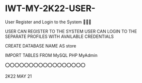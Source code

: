 # IWT-MY-2K22-USER-
User Register and Login to the System 🏅🏅🏅


USER CAN REGISTER TO THE SYSTEM 
USER CAN LOGIN TO THE SEPARATE PROFILES WITH AVAILABLE CREDENTIALS 

CREATE DATABASE NAME AS store 

IMPORT TABLES FROM MySQL PHP MyAdmin

⭕️⭕️⭕️⭕️⭕️⭕️⭕️⭕️⭕️⭕️⭕️⭕️⭕️⭕️⭕️⭕️⭕️

2K22 MAY 21 
